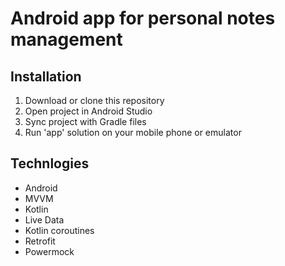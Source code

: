# Android app for personal notes management

## Installation

1. Download or clone this repository
2. Open project in Android Studio
3. Sync project with Gradle files
4. Run 'app' solution on your mobile phone or emulator

## Technlogies

* Android
* MVVM
* Kotlin
* Live Data
* Kotlin coroutines
* Retrofit
* Powermock

